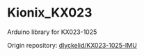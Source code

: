 # Kionix_KX023
Arduino library for KX023-1025

Origin repository: [dlyckelid/KX023-1025-IMU](https://github.com/dlyckelid/KX023-1025-IMU/)

